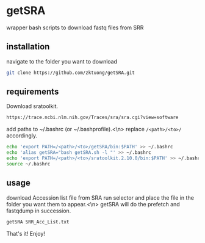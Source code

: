 # getSRA
wrapper bash scripts to download fastq files from SRR

## installation
navigate to the folder you want to download
```bash
git clone https://github.com/zktuong/getSRA.git
```

## requirements
Download sratoolkit.
```bash
https://trace.ncbi.nlm.nih.gov/Traces/sra/sra.cgi?view=software
```

add paths to ~/.bashrc (or ~/.bashprofile).<\n>
replace ```/<path>/<to>/``` accordingly.
```bash
echo 'export PATH=/<path>/<to>/getSRA/bin:$PATH' >> ~/.bashrc
echo 'alias getSRA="bash getSRA.sh -l "' >> ~/.bashrc
echo 'export PATH=/<path>/<to>/sratoolkit.2.10.0/bin:$PATH' >> ~/.bashrc
source ~/.bashrc
```

## usage
download Accession list file from SRA run selector and place the file in the folder you want them to appear.<\n>
getSRA will do the prefetch and fastqdump in succession.
```bash
getSRA SRR_Acc_List.txt
```

That's it! Enjoy!
